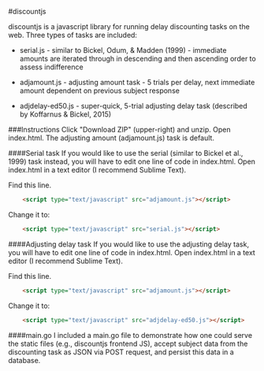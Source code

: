#discountjs

discountjs is a javascript library for running delay discounting tasks on the web. Three types of tasks are included: 

* serial.js - similar to Bickel, Odum, & Madden (1999) - immediate amounts are iterated through in descending and then ascending order to assess indifference

* adjamount.js - adjusting amount task - 5 trials per delay, next immediate amount dependent on previous subject response 

* adjdelay-ed50.js - super-quick, 5-trial adjusting delay task (described by Koffarnus & Bickel, 2015)

###Instructions
Click "Download ZIP" (upper-right) and unzip. Open index.html. The adjusting amount (adjamount.js) task is default.

####Serial task
If you would like to use the serial (similar to Bickel et al., 1999) task instead, you will have to edit one line of code in index.html. Open index.html in a text editor (I recommend Sublime Text).

Find this line.
```html
	<script type="text/javascript" src="adjamount.js"></script>
```
Change it to:
```html
	<script type="text/javascript" src="serial.js"></script>
```
####Adjusting delay task
If you would like to use the adjusting delay task, you will have to edit one line of code in index.html. Open index.html in a text editor (I recommend Sublime Text).

Find this line.
```html
	<script type="text/javascript" src="adjamount.js"></script>
```
Change it to:
```html
	<script type="text/javascript" src="adjdelay-ed50.js"></script>
```

####main.go
I included a main.go file to demonstrate how one could serve the static files (e.g., discountjs frontend JS), accept subject data from the discounting task as JSON via POST request, and persist this data in a database. 